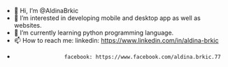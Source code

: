 - 👋 Hi, I’m @AldinaBrkic
- 👀 I’m interested in developing mobile and desktop app as well as websites.
- 🌱 I’m currently learning python programming language.
- 📫 How to reach me: linkedin: https://www.linkedin.com/in/aldina-brkic
-                     facebook: https://www.facebook.com/aldina.brkic.77


